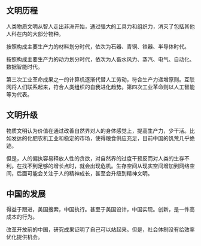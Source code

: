 ## 文明历程

人类物质文明从智人走出非洲开始，通过强大的工具力和组织力，消灭了包括其他人科在内的大部分物种。

按照构成主要生产力的材料划分时代，依次为石器、青铜、铁器、半导体时代。

按照构成主要生产力的动力划分时代，依次为人畜水风力、蒸汽、电气、自动化、数据智能时代。

第三次工业革命成果之一的计算机逐渐代替人工劳动，符合生产力递增原则。互联网将人们联系起来，符合人类组织的自我进化趋势。第四次工业革命则以人工智能等为代表。



## 文明升级

物质文明认为价值在通过改善自然界对人的身体感觉上，提高生产力，少干活。比如发达的化肥农机工业和稳定的市场，使得粮食供应充足，目前中国的饥荒几乎绝迹。

但是，人的偏执容易释放人性的贪欲，对自然界的过度干预反而对人类的生存不利。在找不到足够的增长点时，就会出现危机。生存空间从现实空间增加到网络空间，后面可能会关注于人的精神成长，甚至会升级到精神文明。

## 中国的发展

得益于跟进，美国搜索，中国执行。甚至于美国设计，中国实现。创新，是一件高成本的行为。

改革开放前的中国，研究成果证明了自己可以站起来。但是，社会体制没有给效率优化提供机会。